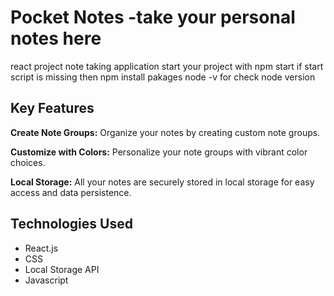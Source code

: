 # Pocket Notes -take your personal notes here 

react project note taking application 
 start your project with npm start 
 if start script is missing then npm install pakages 
 node -v for check node version 

## Key Features
**Create Note Groups:** Organize your notes by creating custom note groups.

**Customize with Colors:** Personalize your note groups with vibrant color choices.

**Local Storage:** All your notes are securely stored in local storage for easy access and data persistence.

## Technologies Used
- React.js
- CSS
- Local Storage API
- Javascript


 
 
